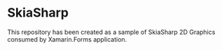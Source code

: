 # SkiaSharp
This repository has been created as a sample of SkiaSharp 2D Graphics consumed by Xamarin.Forms application.
